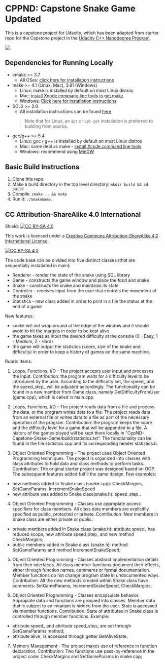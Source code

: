 # CPPND: Capstone Snake Game Updated

This is a capstone project for Udacity, which has been adapted from starter repo for the Capstone project in the [Udacity C++ Nanodegree Program](https://www.udacity.com/course/c-plus-plus-nanodegree--nd213). 

<img src="snake_game.gif"/>

## Dependencies for Running Locally
* cmake >= 3.7
  * All OSes: [click here for installation instructions](https://cmake.org/install/)
* make >= 4.1 (Linux, Mac), 3.81 (Windows)
  * Linux: make is installed by default on most Linux distros
  * Mac: [install Xcode command line tools to get make](https://developer.apple.com/xcode/features/)
  * Windows: [Click here for installation instructions](http://gnuwin32.sourceforge.net/packages/make.htm)
* SDL2 >= 2.0
  * All installation instructions can be found [here](https://wiki.libsdl.org/Installation)
  >Note that for Linux, an `apt` or `apt-get` installation is preferred to building from source. 
* gcc/g++ >= 5.4
  * Linux: gcc / g++ is installed by default on most Linux distros
  * Mac: same deal as make - [install Xcode command line tools](https://developer.apple.com/xcode/features/)
  * Windows: recommend using [MinGW](http://www.mingw.org/)

## Basic Build Instructions

1. Clone this repo.
2. Make a build directory in the top level directory: `mkdir build && cd build`
3. Compile: `cmake .. && make`
4. Run it: `./SnakeGame`.

## CC Attribution-ShareAlike 4.0 International


Shield: [![CC BY-SA 4.0][cc-by-sa-shield]][cc-by-sa]

This work is licensed under a
[Creative Commons Attribution-ShareAlike 4.0 International License][cc-by-sa].

[![CC BY-SA 4.0][cc-by-sa-image]][cc-by-sa]

[cc-by-sa]: http://creativecommons.org/licenses/by-sa/4.0/
[cc-by-sa-image]: https://licensebuttons.net/l/by-sa/4.0/88x31.png
[cc-by-sa-shield]: https://img.shields.io/badge/License-CC%20BY--SA%204.0-lightgrey.svg

The code base can be divided into five distinct classes (that are sequentially instatiated in main):
- Renderer - render the state of the snake using SDL library
- Game - constructs the game window and place the food and snake
- Snake - constructs the snake and maintains its state
- Controller - receives input from the user that controls the movement of the snake
- Statistics - new class added in order to print in a file the status at the end of a game

New features:
- snake will not wrap around at the edge of the window and it should avoid to hit the margins in order to be kept alive
- the game takes as input the desired difficulty at the console (0 - Easy, 1 - Medium, 2 - Hard)
- the game will output the statistics (score, size of the snake and difficulty) in order to keep a history of games on the same machine.

Rubric Items:
1. Loops, Functions, I/O - The project accepts user input and processes the input.
  Contribution: the program waits for a difficulty level to be introduced by the user. According to the difficulty set, the speed_ and the speed_step_ will be adjusted accordingly. The functionality can be found in a new member from Game class, namely GetDifficultyFromUser (game.cpp), which is called in main.cpp.

2. Loops, Functions, I/O - The project reads data from a file and process the data, or the program writes data to a file. The project reads data from an external file or writes data to a file as part of the necessary operation of the program.
  Contribution: the program keeps the score and the difficulty level for a game that will be appended to a file. A history of the games played will be kept there locally in  "CppND-Capstone-Snake-Game/build/statistics.txt". The functionality can be found in the file statistics.cpp and its corresponding header statistics.h.

3. Object Oriented Programming - The project uses Object Oriented Programming techniques. The project is organized into classes with class attributes to hold data and class methods to perform tasks.
  Contribution: The original starter project was designed based on OOP. The subsequent features added fulfill the same design. Few examples:
  - new methods added to Snake class (snake.cpp): CheckMargins, SetGameParams, IncrementSnakeSpeed
  - new attribute was added to Snake class(snake.h): speed_step_.

4. Object Oriented Programming - Classes use appropiate access specifiers for class members. All class data members are explicitlly specified as public, protected or private.
  Contribution: New members in Snake class are either private or public:
  - private members added in Snake class (snake.h): attribute speed_ has reduced scope, new attribute speed_step_ and new method CheckMargins;
  - public members added in Snake class (snake.h): method SetGameParams and method IncrementSnakeSpeed;

5. Object Oriented Programming - Classes abstract implementation details from their interfaces. All class member functions document their effects, either through function names, comments or formal documentation. Member functions do not change program state in undocumented ways.
  Contribution: All the new methods created within Snake class have comments: SetGameParams, IncrementSnakeSpeed, CheckMargins;

6. Object Oriented Programming - Classes encapsulate behavior. Appropiate data and functions are grouped into classes. Member data that is subject to an invariant is hidden from the user. State is accessed via member functions.
  Contribution: State of attributes in Snake class is controlled through member functions. Example:
  - attribute speed_ and attribute speed_step_ are set through SetGameParams method;
  - attribute alive_ is accessed through getter GetAliveState;
  
7. Memory Management - The project makes use of reference in function declaration.
  Contribution: Two functions use pass-by-reference in the project code: CheckMargins and SetGameParams in snake.cpp;



